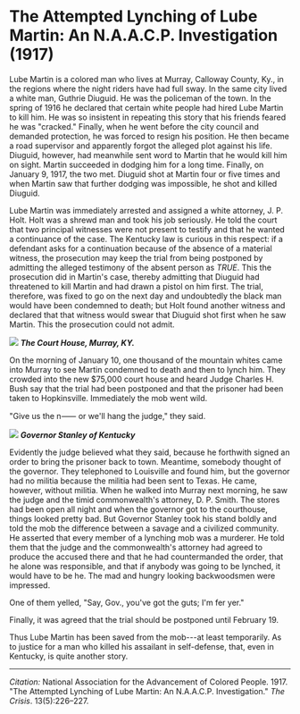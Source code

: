 <!--
title:   The Attempted Lynching of Lube Martin: An N.A.A.C.P. Investigation
author:  National Association for the Advancement of Colored People
journal: The Crisis
year:    1917
volume:  13
issue:   5
pages:   226-227
-->
# The Attempted Lynching of Lube Martin: An N.A.A.C.P. Investigation (1917)

Lube Martin is a colored man who lives at Murray, Calloway County, Ky., in the regions where the night riders have had full sway. In the same city lived a white man, Guthrie Diuguid. He was the policeman of the town. In the spring of 1916 he declared that certain white people had hired Lube Martin to kill him. He was so insistent in repeating this story that his friends feared he was "cracked." Finally, when he went before the city council and demanded protection, he was forced to resign his position. He then became a road supervisor and apparently forgot the alleged plot against his life. Diuguid, however, had meanwhile sent word to Martin that he would kill him on sight. Martin succeeded in dodging him for a long time. Finally, on January 9, 1917, the two met. Diuguid shot at Martin four or five times and when Martin saw that further dodging was impossible, he shot and killed Diuguid.

Lube Martin was immediately arrested and assigned a white attorney, J. P. Holt. Holt was a shrewd man and took his job seriously. He told the court that two principal witnesses were not present to testify and that he wanted a continuance of the case. The Kentucky law is curious in this respect: if a defendant asks for a continuation because of the absence of a material witness, the prosecution may keep the trial from being postponed by admitting the alleged testimony of the absent person as *TRUE*. This the prosecution did in Martin's case, thereby admitting that Diuguid had threatened to kill Martin and had drawn a pistol on him first. The trial, therefore, was fixed to go on the next day and undoubtedly the black man would have been condemned to death; but Holt found another witness and declared that that witness would swear that Diuguid shot first when he saw Martin. This the prosecution could not admit.

![](../../../Images/court_house.png)
***The Court House, Murray, KY.***

On the morning of January 10, one thousand of the mountain whites came into Murray to see Martin condemned to death and then to lynch him. They crowded into the new $75,000 court house and heard Judge Charles H. Bush say that the trial had been postponed and that the prisoner had been taken to Hopkinsville. Immediately the mob went wild.

"Give us the n&#11834; or we'll hang the judge," they said.

![](../../../Images/stanley.png)
***Governor Stanley of Kentucky***

Evidently the judge believed what they  said, because he forthwith signed an order to bring the prisoner back to town. Meantime, somebody thought of the governor. They telephoned to Louisville and found him, but the governor had no militia because the militia had been sent to Texas. He came, however, without militia. When he walked into Murray next morning, he saw the judge and the timid commonwealth's attorney, D. P. Smith. The stores had been open all night and when the governor got to the courthouse, things looked pretty bad. But Governor Stanley took his stand boldly and told the mob the difference between a savage and a civilized community. He asserted that every member of a lynching mob was a murderer. He told them that the judge and the commonwealth's attorney had agreed to produce the accused there and that he had countermanded the order, that he alone was responsible, and that if anybody was going to be lynched, it would have to be he. The mad and hungry looking backwoodsmen were impressed.

One of them yelled, "Say, Gov., you've got the guts; I'm fer yer."

Finally, it was agreed that the trial should be postponed until February 19.

Thus Lube Martin has been saved from the mob---at least temporarily. As to justice for a man who killed his assailant in self-defense, that, even in Kentucky, is quite another story.

______________
*Citation:* National Association for the Advancement of Colored People. 1917. "The Attempted Lynching of Lube Martin: An N.A.A.C.P. Investigation." *The Crisis*. 13(5):226&ndash;227.